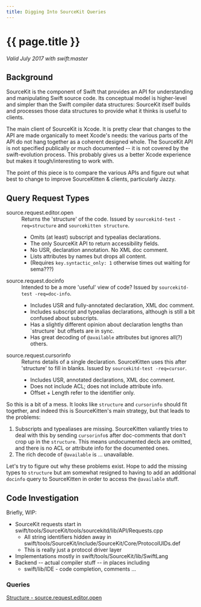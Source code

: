 ```yaml
---
title: Digging Into SourceKit Queries
---
```

# {{ page.title }}

*Valid July 2017 with swift:master*

## Background

SourceKit is the component of Swift that provides an API for understanding
and manipulating Swift source code.  Its conceptual model is higher-level
and simpler than the Swift compiler data structures: SourceKit itself builds
and processes those data structures to provide what it thinks is useful to
clients.

The main client of SourceKit is Xcode.  It is pretty clear that changes to
the API are made organically to meet Xcode's needs: the various parts of the
API do not hang together as a coherent designed whole. The SourceKit API is
not specified publically or much documented -- it is not covered by the
swift-evolution process. This probably gives us a better Xcode experience but
makes it tough/interesting to work with.

The point of this piece is to compare the various APIs and figure out what
best to change to improve SourceKitten & clients, particularly Jazzy.

## Query Request Types

<dl>
<dt>source.request.editor.open</dt>
<dd>
Returns the 'structure' of the code.  Issued by
<code>sourcekitd-test -req=structure</code> and
<code>sourcekitten structure</code>.
<ul>
<li>Omits (at least) subscript and typealias declarations.</li>
<li>The only SourceKit API to return accessibility fields.</li>
<li>No USR, declaration annotation.  No XML doc comment.</li>
<li>Lists attributes by names but drops all content.</li>
<li>(Requires <code>key.syntactic_only: 1</code> otherwise times out waiting for
sema???)</li>
</ul>
</dd>
<dt>source.request.docinfo</dt>
<dd>
Intended to be a more 'useful' view of code?  Issued by
<code>sourcekitd-test -req=doc-info</code>.
<ul>
<li>Includes USR and fully-annotated declaration, XML doc comment.</li>
<li>Includes subscript and typealias declarations, although is still a bit
confused about subscripts.</li>
<li>Has a slightly different opinion about declaration lengths than
`structure` but offsets are in sync.</li>
<li>Has great decoding of <code>@available</code> attributes but ignores all(?)
others.
</li>
</ul>
</dd>
<dt>source.request.cursorinfo</dt>
<dd>
Returns details of a single declaration.  SourceKitten uses this after
'structure' to fill in blanks.  Issued by <code>sourcekitd-test -req=cursor</code>.
<ul>
<li>Includes USR, annotated declarations, XML doc comment.</li>
<li>Does not include ACL; does not include attribute info.</li>
<li>Offset + Length refer to the identifier only.</li>
</ul>
</dd>
</dl>

So this is a bit of a mess. It looks like <code>structure</code> and
<code>cursorinfo</code> should fit together, and indeed this is SourceKitten's
main strategy, but that leads to the problems:
1. Subscripts and typealiases are missing.  SourceKitten valiantly tries to deal
   with this by sending `cursorinfo`s after doc-comments that don't crop up in
   the `structure`.  This means undocumented decls are omitted, and there is no
   ACL or attribute info for the documented ones.
2. The rich decode of `@available` is ... unavailable.

Let's try to figure out why these problems exist.  Hope to add the missing
types to `structure` but am somewhat resigned to having to add an additional
`docinfo` query to SourceKitten in order to access the `@available` stuff.

## Code Investigation

Briefly, WIP:
* SourceKit requests start in swift/tools/SourceKit/tools/sourcekitd/lib/API/Requests.cpp
    * All string identifiers hidden away in swift/tools/SourceKit/include/SourceKit/Core/ProtocolUIDs.def
    * This is really just a protocol driver layer
* Implementations mostly in swift/tools/SourceKit/lib/SwiftLang
* Backend -- actual compiler stuff -- in places including
    * swift/lib/IDE - code completion, comments ...

### Queries

[Structure - source.request.editor.open](sourcekit_editoropen.html)
